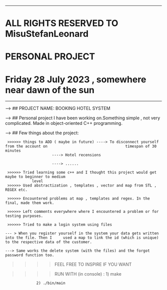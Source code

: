 ---------------------------------------------------------------

# ALL RIGHTS RESERVED TO MisuStefanLeonard


# PERSONAL PROJECT

# Friday 28 July 2023 , somewhere near dawn of the sun

---------------------------------------------------------------


 --> ## PROJECT NAME: BOOKING HOTEL SYSTEM

 --> ## Personal project I have been working on.Something simple , not very complicated. 
     Made in object-oriented C++ programming.
 
 --> ## Few things about the project:

     >>>>>> things to ADD ( maybe in future) ----> To disconnect yourself from the account on 									timespan of 30 minutes
					     ----> Hotel recensions 

					     ----> ......

     >>>>>> Tried learning some c++ and I thought this project would get maybe to beginner to medium  
				level
     >>>>>> Used abstractization , templates , vector and map from STL , REGEX etc.

     >>>>>> Encountered problems at map , templates and regex. In the final, made them work.
  
     >>>>>> Left comments everywhere where I encountered a problem or for testing purposes.

     >>>>>> Tried to make a login system using files 
		
	--- > When you register yourself in the system your data gets written into the file. Then I 	used a map to link the id (which is unique) to the respective data of the customer.

	---> Same works the delete system (with the files) and the forgot password function too. 


 >>>> FEEL FREE TO INSPIRE IF YOU WANT


 >>>> RUN WITH (in console) : 1) make
			
			      2) ./bin/main


